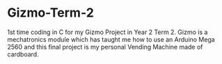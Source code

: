 # Gizmo-Term-2
1st time coding in C for my Gizmo Project in Year 2 Term 2. Gizmo is a mechatronics module which has taught me how to use an Arduino Mega 2560 and this final project is my personal Vending Machine made of cardboard.

